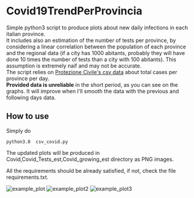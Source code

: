 # Covid19TrendPerProvincia
Simple python3 script to produce plots about new daily infections in each italian province.<br>
It includes also an estimation of the number of tests per province, by considering a linear correlation between the population of each province and the regional data (if a city has 1000 abitants, probably they will have done 10 times the number of tests than a city with 100 abitants). This assumption is extremely naif and may not be accurate. <br>
The script relies on [Protezione Civile's csv data](https://github.com/pcm-dpc/COVID-19/) about total cases per province per day.<br>
__Provided data is unreliable__ in the short period, as you can see on the graphs. It will improve when I'll smooth the data with the previous and following days data.


## How to use
Simply do 

```python3.8  csv_covid.py```

The updated plots will be produced in Covid,Covid_Tests_est,Covid_growing_est directory as PNG images.

All the requirements should be already satisfied, if not, check the file requirements.txt.


![example_plot](Covid/Covid%20new%20infections%20in%20Roma%20RM%20per%20day.png)
![example_plot2](Covid/Covid%20new%20infections%20in%20Milano%20MI%20per%20day.png)
![example_plot3](Covid_growing_est/Covid%20estimated%20growing%20rate%20in%20Milano%20MI.png)

